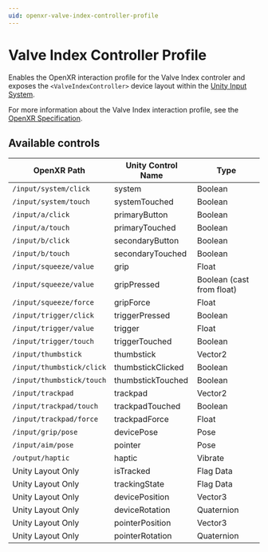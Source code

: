 ```yaml
---
uid: openxr-valve-index-controller-profile
---
```

# Valve Index Controller Profile

Enables the OpenXR interaction profile for the Valve Index controler and exposes the `<ValveIndexController>` device layout within the [Unity Input System](https://docs.unity3d.com/Packages/com.unity.inputsystem@1.0/manual/).

For more information about the Valve Index interaction profile, see the [OpenXR Specification](https://www.khronos.org/registry/OpenXR/specs/1.0/html/xrspec.html#_htc_vive_controller_profile).

## Available controls

| OpenXR Path | Unity Control Name | Type |
|----|----|----|
|`/input/system/click`| system | Boolean |
|`/input/system/touch`| systemTouched | Boolean |
|`/input/a/click`| primaryButton | Boolean |
|`/input/a/touch`| primaryTouched | Boolean |
|`/input/b/click`| secondaryButton | Boolean |
|`/input/b/touch`| secondaryTouched | Boolean |
|`/input/squeeze/value`| grip | Float |
|`/input/squeeze/value`| gripPressed | Boolean (cast from float) |
|`/input/squeeze/force`| gripForce | Float |
|`/input/trigger/click`| triggerPressed | Boolean |
|`/input/trigger/value`| trigger | Float |
|`/input/trigger/touch`| triggerTouched | Boolean |
|`/input/thumbstick`| thumbstick | Vector2 |
|`/input/thumbstick/click`| thumbstickClicked | Boolean |
|`/input/thumbstick/touch`| thumbstickTouched | Boolean |
|`/input/trackpad`| trackpad | Vector2 |
|`/input/trackpad/touch`| trackpadTouched | Boolean |
|`/input/trackpad/force`| trackpadForce | Float |
|`/input/grip/pose` | devicePose | Pose |
|`/input/aim/pose` | pointer | Pose |
|`/output/haptic` | haptic | Vibrate |
| Unity Layout Only  | isTracked | Flag Data |
| Unity Layout Only  | trackingState | Flag Data |
| Unity Layout Only  | devicePosition | Vector3 |
| Unity Layout Only  | deviceRotation | Quaternion |
| Unity Layout Only  | pointerPosition | Vector3 |
| Unity Layout Only  | pointerRotation | Quaternion |
